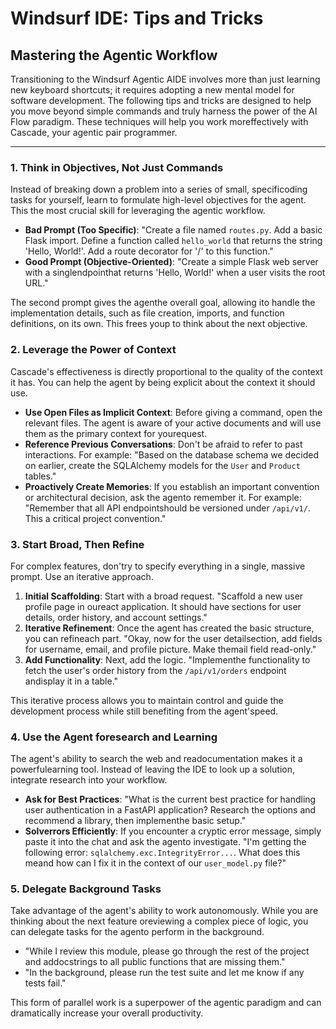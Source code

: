 # Windsurf IDE: Tips and Tricks

## Mastering the Agentic Workflow

Transitioning to the Windsurf Agentic AIDE involves more than just learning new keyboard shortcuts; it requires adopting a new mental model for software development. The following tips and tricks are designed to help you move beyond simple commands and truly harness the power of the AI Flow paradigm. These techniques will help you work moreffectively with Cascade, your agentic pair programmer.

--- 

### 1. Think in Objectives, Not Just Commands

Instead of breaking down a problem into a series of small, specificoding tasks for yourself, learn to formulate high-level objectives for the agent. This the most crucial skill for leveraging the agentic workflow.

-   **Bad Prompt (Too Specific)**: "Create a file named `routes.py`. Add a basic Flask import. Define a function called `hello_world` that returns the string 'Hello, World!'. Add a route decorator for '/' to this function."
-   **Good Prompt (Objective-Oriented)**: "Create a simple Flask web server with a singlendpointhat returns 'Hello, World!' when a user visits the root URL."

The second prompt gives the agenthe overall goal, allowing ito handle the implementation details, such as file creation, imports, and function definitions, on its own. This frees youp to think about the next objective.

### 2. Leverage the Power of Context

Cascade's effectiveness is directly proportional to the quality of the context it has. You can help the agent by being explicit about the context it should use.

-   **Use Open Files as Implicit Context**: Before giving a command, open the relevant files. The agent is aware of your active documents and will use them as the primary context for yourequest.
-   **Reference Previous Conversations**: Don't be afraid to refer to past interactions. For example: "Based on the database schema we decided on earlier, create the SQLAlchemy models for the `User` and `Product` tables."
-   **Proactively Create Memories**: If you establish an important convention or architectural decision, ask the agento remember it. For example: "Remember that all API endpointshould be versioned under `/api/v1/`. This a critical project convention."

### 3. Start Broad, Then Refine

For complex features, don'try to specify everything in a single, massive prompt. Use an iterative approach.

1.  **Initial Scaffolding**: Start with a broad request. "Scaffold a new user profile page in oureact application. It should have sections for user details, order history, and account settings."
2.  **Iterative Refinement**: Once the agent has created the basic structure, you can refineach part. "Okay, now for the user detailsection, add fields for username, email, and profile picture. Make themail field read-only."
3.  **Add Functionality**: Next, add the logic. "Implementhe functionality to fetch the user's order history from the `/api/v1/orders` endpoint andisplay it in a table."

This iterative process allows you to maintain control and guide the development process while still benefiting from the agent'speed.

### 4. Use the Agent foresearch and Learning

The agent's ability to search the web and readocumentation makes it a powerfulearning tool. Instead of leaving the IDE to look up a solution, integrate research into your workflow.

-   **Ask for Best Practices**: "What is the current best practice for handling user authentication in a FastAPI application? Research the options and recommend a library, then implementhe basic setup."
-   **Solverrors Efficiently**: If you encounter a cryptic error message, simply paste it into the chat and ask the agento investigate. "I'm getting the following error: `sqlalchemy.exc.IntegrityError...`. What does this meand how can I fix it in the context of our `user_model.py` file?"

### 5. Delegate Background Tasks

Take advantage of the agent's ability to work autonomously. While you are thinking about the next feature oreviewing a complex piece of logic, you can delegate tasks for the agento perform in the background.

-   "While I review this module, please go through the rest of the project and addocstrings to all public functions that are missing them."
-   "In the background, please run the test suite and let me know if any tests fail."

This form of parallel work is a superpower of the agentic paradigm and can dramatically increase your overall productivity.



